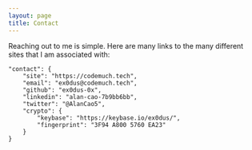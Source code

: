 ```yaml
---
layout: page
title: Contact
---
```


<section>

Reaching out to me is simple. Here are many links to the many different
sites that I am associated with:

```
"contact": {
    "site": "https://codemuch.tech",
    "email": "ex0dus@codemuch.tech",
    "github": "ex0dus-0x",
    "linkedin": "alan-cao-7b9bb6bb",
    "twitter": "@AlanCao5",
    "crypto": {
        "keybase": "https://keybase.io/ex0dus/",
        "fingerprint": "3F94 A800 5760 EA23"
    }
}
```

</section>
